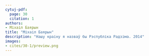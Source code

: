 ```yaml
---
cytuj-pdf:
  page: 30
  citation: 1
authors:
- Міхаіл Баярын
title: "Міхаіл Баярын"
description: "Нашу краіну я назваў бы Рэспубліка Радзіма. 2014"
images:
- cites/30-1/preview.png
---
```

